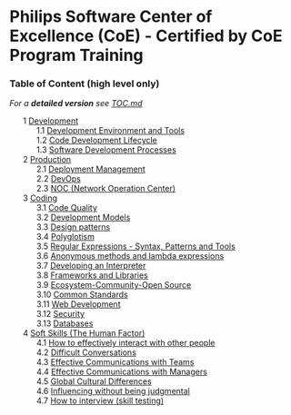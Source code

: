Philips Software Center of Excellence (CoE) - Certified by CoE Program Training
===============================================================================

<style>ul { list-style-type: none; }</style>

### Table of Content (high level only)

*For a **detailed version** see [TOC.md](TOC.md)*

- 1 [Development](./Development)
    - 1.1 [Development Environment and Tools](./Development/Development%20Environment%20and%20Tools)
    - 1.2 [Code Development Lifecycle](./Development/Code%20Development%20Lifecycle)
    - 1.3 [Software Development Processes](./Development/Software%20Development%20Processes)
- 2 [Production](./Production)
    - 2.1 [Deployment Management](./Production/Deployment%20Management)
    - 2.2 [DevOps](./Production/DevOps)
    - 2.3 [NOC (Network Operation Center)](./Production/NOC%20%28Network%20Operation%20Center%29)
- 3 [Coding](./Coding)
    - 3.1 [Code Quality](./Coding/Code%20Quality)
    - 3.2 [Development Models](./Coding/Development%20Models)
    - 3.3 [Design patterns](./Coding/Design%20patterns)
    - 3.4 [Polyglotism](./Coding/Polyglotism)
    - 3.5 [Regular Expressions - Syntax, Patterns and Tools](./Coding/Regular%20Expressions%20-%20Syntax%2C%20Patterns%20and%20Tools)
    - 3.6 [Anonymous methods and lambda expressions](./Coding/Anonymous%20methods%20and%20lambda%20expressions)
    - 3.7 [Developing an Interpreter](./Coding/Developing%20an%20Interpreter)
    - 3.8 [Frameworks and Libraries](./Coding/Frameworks%20and%20Libraries)
    - 3.9 [Ecosystem-Community-Open Source](./Coding/Ecosystem-Community-Open%20Source)
    - 3.10 [Common Standards](./Coding/Common%20Standards)
    - 3.11 [Web Development](./Coding/Web%20Development)
    - 3.12 [Security](./Coding/Security)
    - 3.13 [Databases](./Coding/Databases)
- 4 [Soft Skills (The Human Factor)](./Soft%20Skills%20%28The%20Human%20Factor%29)
    - 4.1 [How to effectively interact with other people](./Soft%20Skills%20%28The%20Human%20Factor%29/How%20to%20effectively%20interact%20with%20other%20people)
    - 4.2 [Difficult Conversations](./Soft%20Skills%20%28The%20Human%20Factor%29/Difficult%20Conversations)
    - 4.3 [Effective Communications with Teams](./Soft%20Skills%20%28The%20Human%20Factor%29/Effective%20Communications%20with%20Teams)
    - 4.4 [Effective Communications with Managers](./Soft%20Skills%20%28The%20Human%20Factor%29/Effective%20Communications%20with%20Managers)
    - 4.5 [Global Cultural Differences](./Soft%20Skills%20%28The%20Human%20Factor%29/Global%20Cultural%20Differences)
    - 4.6 [Influencing without being judgmental](./Soft%20Skills%20%28The%20Human%20Factor%29/Influencing%20without%20being%20judgmental)
    - 4.7 [How to interview (skill testing)](./Soft%20Skills%20%28The%20Human%20Factor%29/How%20to%20interview%20%28skill%20testing%29)
